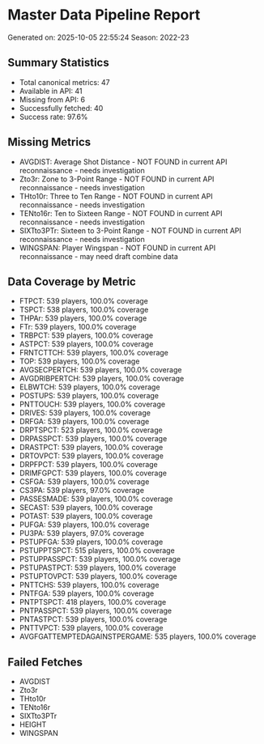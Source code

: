 # Master Data Pipeline Report
Generated on: 2025-10-05 22:55:24
Season: 2022-23

## Summary Statistics
- Total canonical metrics: 47
- Available in API: 41
- Missing from API: 6
- Successfully fetched: 40
- Success rate: 97.6%

## Missing Metrics
- AVGDIST: Average Shot Distance - NOT FOUND in current API reconnaissance - needs investigation
- Zto3r: Zone to 3-Point Range - NOT FOUND in current API reconnaissance - needs investigation
- THto10r: Three to Ten Range - NOT FOUND in current API reconnaissance - needs investigation
- TENto16r: Ten to Sixteen Range - NOT FOUND in current API reconnaissance - needs investigation
- SIXTto3PTr: Sixteen to 3-Point Range - NOT FOUND in current API reconnaissance - needs investigation
- WINGSPAN: Player Wingspan - NOT FOUND in current API reconnaissance - may need draft combine data

## Data Coverage by Metric
- FTPCT: 539 players, 100.0% coverage
- TSPCT: 538 players, 100.0% coverage
- THPAr: 539 players, 100.0% coverage
- FTr: 539 players, 100.0% coverage
- TRBPCT: 539 players, 100.0% coverage
- ASTPCT: 539 players, 100.0% coverage
- FRNTCTTCH: 539 players, 100.0% coverage
- TOP: 539 players, 100.0% coverage
- AVGSECPERTCH: 539 players, 100.0% coverage
- AVGDRIBPERTCH: 539 players, 100.0% coverage
- ELBWTCH: 539 players, 100.0% coverage
- POSTUPS: 539 players, 100.0% coverage
- PNTTOUCH: 539 players, 100.0% coverage
- DRIVES: 539 players, 100.0% coverage
- DRFGA: 539 players, 100.0% coverage
- DRPTSPCT: 523 players, 100.0% coverage
- DRPASSPCT: 539 players, 100.0% coverage
- DRASTPCT: 539 players, 100.0% coverage
- DRTOVPCT: 539 players, 100.0% coverage
- DRPFPCT: 539 players, 100.0% coverage
- DRIMFGPCT: 539 players, 100.0% coverage
- CSFGA: 539 players, 100.0% coverage
- CS3PA: 539 players, 97.0% coverage
- PASSESMADE: 539 players, 100.0% coverage
- SECAST: 539 players, 100.0% coverage
- POTAST: 539 players, 100.0% coverage
- PUFGA: 539 players, 100.0% coverage
- PU3PA: 539 players, 97.0% coverage
- PSTUPFGA: 539 players, 100.0% coverage
- PSTUPPTSPCT: 515 players, 100.0% coverage
- PSTUPPASSPCT: 539 players, 100.0% coverage
- PSTUPASTPCT: 539 players, 100.0% coverage
- PSTUPTOVPCT: 539 players, 100.0% coverage
- PNTTCHS: 539 players, 100.0% coverage
- PNTFGA: 539 players, 100.0% coverage
- PNTPTSPCT: 418 players, 100.0% coverage
- PNTPASSPCT: 539 players, 100.0% coverage
- PNTASTPCT: 539 players, 100.0% coverage
- PNTTVPCT: 539 players, 100.0% coverage
- AVGFGATTEMPTEDAGAINSTPERGAME: 535 players, 100.0% coverage

## Failed Fetches
- AVGDIST
- Zto3r
- THto10r
- TENto16r
- SIXTto3PTr
- HEIGHT
- WINGSPAN
